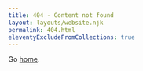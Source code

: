 ```yaml
---
title: 404 - Content not found
layout: layouts/website.njk
permalink: 404.html
eleventyExcludeFromCollections: true
---
```



Go <a href="{{ '/' | url }}">home</a>.